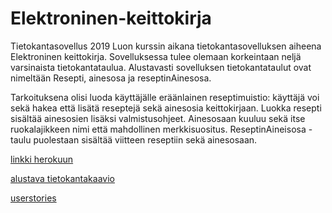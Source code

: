 # Elektroninen-keittokirja

Tietokantasovellus 2019 
Luon kurssin aikana tietokantasovelluksen aiheena Elektroninen keittokirja.
Sovelluksessa tulee olemaan korkeintaan neljä varsinaista tietokantataulua. Alustavasti sovelluksen tietokantataulut ovat nimeltään Resepti, ainesosa ja reseptinAinesosa. 

Tarkoituksena olisi luoda käyttäjälle eräänlainen reseptimuistio: käyttäjä voi sekä hakea että lisätä reseptejä sekä ainesosia keittokirjaan. Luokka resepti sisältää ainesosien lisäksi valmistusohjeet. Ainesosaan kuuluu sekä itse ruokalajikkeen nimi että mahdollinen merkkisuositus. ReseptinAineisosa -taulu puolestaan sisältää viitteen reseptiin sekä ainesosaan. 

[linkki herokuun](https://tsoha-keittokirja.herokuapp.com/ )

[alustava tietokantakaavio](https://github.com/ssuihko/ElektroninenKeittokirja/blob/master/documentation/tietokantakaavio.png)

[userstories](https://github.com/ssuihko/ElektroninenKeittokirja/blob/master/documentation/userstories.txt)


